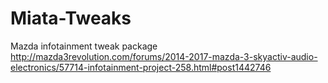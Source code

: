 # Miata-Tweaks
Mazda infotainment tweak package http://mazda3revolution.com/forums/2014-2017-mazda-3-skyactiv-audio-electronics/57714-infotainment-project-258.html#post1442746

